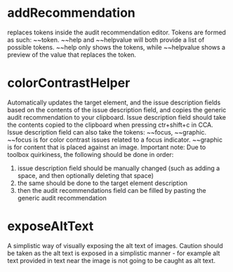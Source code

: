 # addRecommendation
replaces tokens inside the audit recommendation editor. Tokens are formed as such: ~~token. ~~help and ~~helpvalue will both provide a list of possible tokens. ~~help only shows the tokens, while ~~helpvalue shows a preview of the value that replaces the token.

# colorContrastHelper
Automatically updates the target element, and the issue description fields based on the contents of the issue description field, and copies the generic audit recommendation to your clipboard. Issue description field should take the contents copied to the clipboard when pressing ctr+shift+c in CCA. Issue description field can also take the tokens: ~~focus, ~~graphic. ~~focus is for color contrast issues related to a focus indicator. ~~graphic is for content that is placed against an image.
Important note: Due to toolbox quirkiness, the following should be done in order: 
1. issue description field should be manually changed (such as adding a space, and then optionally deleting that space)
2. the same should be done to the target element description
3. then the audit recommendations field can be filled by pasting the generic audit recommendation

# exposeAltText
A simplistic way of visually exposing the alt text of images. Caution should be taken as the alt text is exposed in a simplistic manner - for example alt text provided in text near the image is not going to be caught as alt text.
